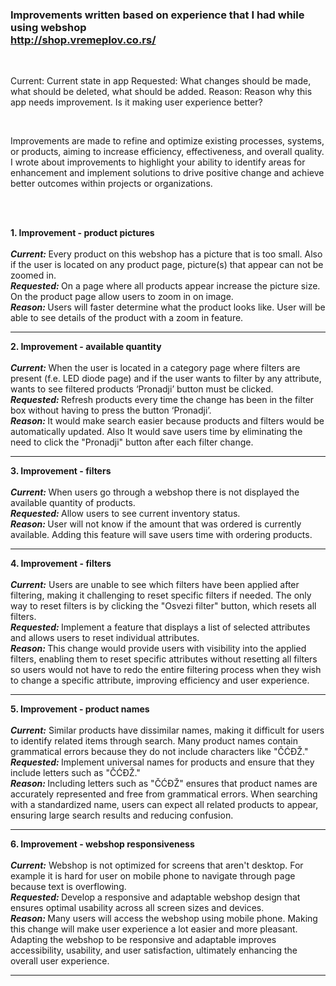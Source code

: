 ### Improvements written based on experience that I had while using webshop <br> http://shop.vremeplov.co.rs/ ###

<br>

Current: Current state in app
Requested: What changes should be made, what should be deleted, what should be added.
Reason: Reason why this app needs improvement. Is it making user experience better?

<br>

Improvements are made to refine and optimize existing processes, systems, or products, aiming to increase efficiency, effectiveness, and overall quality. 
I wrote about improvements to highlight your ability to identify areas for enhancement and implement solutions to drive positive change and achieve better outcomes within projects or organizations.

<br>
<br>

**1. Improvement - product pictures**
<br><br>
<b><i>Current: </i></b> Every product on this webshop has a picture that is too small. Also if the user is located on any product page, picture(s) that appear can not be zoomed in.<br>
<b><i>Requested: </i></b>On a page where all products appear increase the picture size. On the product page allow users to zoom in on image.<br>
<b><i>Reason: </i></b> Users will faster determine what the product looks like. User will be able to see details of the product with a zoom in feature. <br>
<hr>

**2. Improvement - available quantity**
<br><br>
<b><i>Current: </i></b> When the user is located in a category page where filters are present (f.e. LED diode page) and if the user wants to filter by any attribute, wants to see filtered products ‘Pronadji’ button must be clicked.<br>
<b><i>Requested: </i></b> Refresh products every time the change has been in the filter box without having to press the button ‘Pronadji’.<br>
<b><i>Reason: </i></b> It would make search easier because products and filters would be automatically updated. Also It would save users time by eliminating the need to click the "Pronadji" button after each filter change.<br>
<hr>

**3. Improvement - filters**
<br><br>
<b><i>Current: </i></b> When users go through a webshop there is not displayed the available quantity of products.<br>
<b><i>Requested: </i></b> Allow users to see current inventory status.<br>
<b><i>Reason: </i></b> User will not know if the amount that was ordered is currently available. Adding this feature will save users time with ordering products.<br>
<hr>

**4. Improvement - filters**
<br><br>
<b><i>Current:</i></b> Users are unable to see which filters have been applied after filtering, making it challenging to reset specific filters if needed. The only way to reset filters is by clicking the "Osvezi filter" button, which resets all filters.<br>
<b><i>Requested: </i></b> Implement a feature that displays a list of selected attributes and allows users to reset individual attributes.<br>
<b><i>Reason: </i></b> This change would provide users with visibility into the applied filters, enabling them to reset specific attributes without resetting all filters so users would not have to redo the entire filtering process when they wish to change a specific attribute, improving efficiency and user experience.<br>
<hr>

**5. Improvement - product names**
<br><br>
<b><i>Current:</i></b> Similar products have dissimilar names, making it difficult for users to identify related items through search. Many product names contain grammatical errors because they do not include characters like "ČĆĐŽ."<br>
<b><i>Requested: </i></b> Implement universal names for products and ensure that they include letters such as "ČĆĐŽ."<br>
<b><i>Reason: </i></b> Including letters such as "ČĆĐŽ" ensures that product names are accurately represented and free from grammatical errors. When searching with a standardized name, users can expect all related products to appear, ensuring large search results and reducing confusion.<br>
<hr>

**6. Improvement - webshop responsiveness**
<br><br>
<b><i>Current:</i></b> Webshop is not optimized for screens that aren't desktop. For example it is hard for user on mobile phone to navigate through page because text is overflowing.<br>
<b><i>Requested: </i></b> Develop a responsive and adaptable webshop design that ensures optimal usability across all screen sizes and devices.<br>
<b><i>Reason: </i></b> Many users will access the webshop using mobile phone. Making this change will make user experience a lot easier and more pleasant. Adapting the webshop to be responsive and adaptable improves accessibility, usability, and user satisfaction, ultimately enhancing the overall user experience.<br>
<hr>
